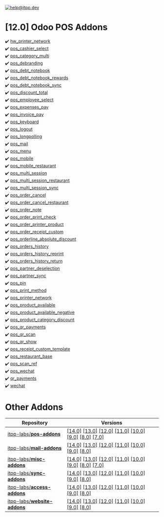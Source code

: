 [![help@itpp.dev](https://itpp.dev/images/infinity-readme.png)](mailto:help@itpp.dev)
# [12.0] Odoo POS Addons 

:heavy_check_mark: [hw_printer_network](https://apps.odoo.com/apps/modules/12.0/hw_printer_network/)
<br/>:heavy_check_mark: [pos_cashier_select](https://apps.odoo.com/apps/modules/12.0/pos_cashier_select/)
<br/>:heavy_check_mark: [pos_category_multi](https://apps.odoo.com/apps/modules/12.0/pos_category_multi/)
<br/>:heavy_check_mark: [pos_debranding](https://apps.odoo.com/apps/modules/12.0/pos_debranding/)
<br/>:heavy_check_mark: [pos_debt_notebook](https://apps.odoo.com/apps/modules/12.0/pos_debt_notebook/)
<br/>:heavy_check_mark: [pos_debt_notebook_rewards](https://apps.odoo.com/apps/modules/12.0/pos_debt_notebook_rewards/)
<br/>:heavy_check_mark: [pos_debt_notebook_sync](https://apps.odoo.com/apps/modules/12.0/pos_debt_notebook_sync/)
<br/>:heavy_check_mark: [pos_discount_total](https://apps.odoo.com/apps/modules/12.0/pos_discount_total/)
<br/>:heavy_check_mark: [pos_employee_select](https://apps.odoo.com/apps/modules/12.0/pos_employee_select/)
<br/>:heavy_check_mark: [pos_expenses_pay](https://apps.odoo.com/apps/modules/12.0/pos_expenses_pay/)
<br/>:heavy_check_mark: [pos_invoice_pay](https://apps.odoo.com/apps/modules/12.0/pos_invoice_pay/)
<br/>:heavy_check_mark: [pos_keyboard](https://apps.odoo.com/apps/modules/12.0/pos_keyboard/)
<br/>:heavy_check_mark: [pos_logout](https://apps.odoo.com/apps/modules/12.0/pos_logout/)
<br/>:heavy_check_mark: [pos_longpolling](https://apps.odoo.com/apps/modules/12.0/pos_longpolling/)
<br/>:heavy_check_mark: [pos_mail](https://apps.odoo.com/apps/modules/12.0/pos_mail/)
<br/>:heavy_check_mark: [pos_menu](https://apps.odoo.com/apps/modules/12.0/pos_menu/)
<br/>:heavy_check_mark: [pos_mobile](https://apps.odoo.com/apps/modules/12.0/pos_mobile/)
<br/>:heavy_check_mark: [pos_mobile_restaurant](https://apps.odoo.com/apps/modules/12.0/pos_mobile_restaurant/)
<br/>:heavy_check_mark: [pos_multi_session](https://apps.odoo.com/apps/modules/12.0/pos_multi_session/)
<br/>:heavy_check_mark: [pos_multi_session_restaurant](https://apps.odoo.com/apps/modules/12.0/pos_multi_session_restaurant/)
<br/>:heavy_check_mark: [pos_multi_session_sync](https://apps.odoo.com/apps/modules/12.0/pos_multi_session_sync/)
<br/>:heavy_check_mark: [pos_order_cancel](https://apps.odoo.com/apps/modules/12.0/pos_order_cancel/)
<br/>:heavy_check_mark: [pos_order_cancel_restaurant](https://apps.odoo.com/apps/modules/12.0/pos_order_cancel_restaurant/)
<br/>:heavy_check_mark: [pos_order_note](https://apps.odoo.com/apps/modules/12.0/pos_order_note/)
<br/>:heavy_check_mark: [pos_order_print_check](https://apps.odoo.com/apps/modules/12.0/pos_order_print_check/)
<br/>:heavy_check_mark: [pos_order_printer_product](https://apps.odoo.com/apps/modules/12.0/pos_order_printer_product/)
<br/>:heavy_check_mark: [pos_order_receipt_custom](https://apps.odoo.com/apps/modules/12.0/pos_order_receipt_custom/)
<br/>:heavy_check_mark: [pos_orderline_absolute_discount](https://apps.odoo.com/apps/modules/12.0/pos_orderline_absolute_discount/)
<br/>:heavy_check_mark: [pos_orders_history](https://apps.odoo.com/apps/modules/12.0/pos_orders_history/)
<br/>:heavy_check_mark: [pos_orders_history_reprint](https://apps.odoo.com/apps/modules/12.0/pos_orders_history_reprint/)
<br/>:heavy_check_mark: [pos_orders_history_return](https://apps.odoo.com/apps/modules/12.0/pos_orders_history_return/)
<br/>:heavy_check_mark: [pos_partner_deselection](https://apps.odoo.com/apps/modules/12.0/pos_partner_deselection/)
<br/>:heavy_check_mark: [pos_partner_sync](https://apps.odoo.com/apps/modules/12.0/pos_partner_sync/)
<br/>:heavy_check_mark: [pos_pin](https://apps.odoo.com/apps/modules/12.0/pos_pin/)
<br/>:heavy_check_mark: [pos_print_method](https://apps.odoo.com/apps/modules/12.0/pos_print_method/)
<br/>:heavy_check_mark: [pos_printer_network](https://apps.odoo.com/apps/modules/12.0/pos_printer_network/)
<br/>:heavy_check_mark: [pos_product_available](https://apps.odoo.com/apps/modules/12.0/pos_product_available/)
<br/>:heavy_check_mark: [pos_product_available_negative](https://apps.odoo.com/apps/modules/12.0/pos_product_available_negative/)
<br/>:heavy_check_mark: [pos_product_category_discount](https://apps.odoo.com/apps/modules/12.0/pos_product_category_discount/)
<br/>:heavy_check_mark: [pos_qr_payments](https://apps.odoo.com/apps/modules/12.0/pos_qr_payments/)
<br/>:heavy_check_mark: [pos_qr_scan](https://apps.odoo.com/apps/modules/12.0/pos_qr_scan/)
<br/>:heavy_check_mark: [pos_qr_show](https://apps.odoo.com/apps/modules/12.0/pos_qr_show/)
<br/>:heavy_check_mark: [pos_receipt_custom_template](https://apps.odoo.com/apps/modules/12.0/pos_receipt_custom_template/)
<br/>:heavy_check_mark: [pos_restaurant_base](https://apps.odoo.com/apps/modules/12.0/pos_restaurant_base/)
<br/>:heavy_check_mark: [pos_scan_ref](https://apps.odoo.com/apps/modules/12.0/pos_scan_ref/)
<br/>:heavy_check_mark: [pos_wechat](https://apps.odoo.com/apps/modules/12.0/pos_wechat/)
<br/>:heavy_check_mark: [qr_payments](https://apps.odoo.com/apps/modules/12.0/qr_payments/)
<br/>:heavy_check_mark: [wechat](https://apps.odoo.com/apps/modules/12.0/wechat/)

Other Addons
============

| Repository | Versions |
|------------|----------|
| [itpp-labs/**pos-addons**](https://github.com/itpp-labs/pos-addons) | [[14.0]](https://github.com/itpp-labs/pos-addons/tree/14.0#readme) [[13.0]](https://github.com/itpp-labs/pos-addons/tree/13.0#readme) [[12.0]](https://github.com/itpp-labs/pos-addons/tree/12.0#readme) [[11.0]](https://github.com/itpp-labs/pos-addons/tree/11.0#readme) [[10.0]](https://github.com/itpp-labs/pos-addons/tree/10.0#readme) [[9.0]](https://github.com/itpp-labs/pos-addons/tree/9.0#readme) [[8.0]](https://github.com/itpp-labs/pos-addons/tree/8.0#readme) [[7.0]](https://github.com/itpp-labs/pos-addons/tree/7.0#readme) |
| [itpp-labs/**mail-addons**](https://github.com/itpp-labs/mail-addons) | [[14.0]](https://github.com/itpp-labs/mail-addons/tree/14.0#readme) [[13.0]](https://github.com/itpp-labs/mail-addons/tree/13.0#readme) [[12.0]](https://github.com/itpp-labs/mail-addons/tree/12.0#readme) [[11.0]](https://github.com/itpp-labs/mail-addons/tree/11.0#readme) [[10.0]](https://github.com/itpp-labs/mail-addons/tree/10.0#readme) [[9.0]](https://github.com/itpp-labs/mail-addons/tree/9.0#readme) [[8.0]](https://github.com/itpp-labs/mail-addons/tree/8.0#readme) |
| [itpp-labs/**misc-addons**](https://github.com/itpp-labs/misc-addons) | [[14.0]](https://github.com/itpp-labs/misc-addons/tree/14.0#readme) [[13.0]](https://github.com/itpp-labs/misc-addons/tree/13.0#readme) [[12.0]](https://github.com/itpp-labs/misc-addons/tree/12.0#readme) [[11.0]](https://github.com/itpp-labs/misc-addons/tree/11.0#readme) [[10.0]](https://github.com/itpp-labs/misc-addons/tree/10.0#readme) [[9.0]](https://github.com/itpp-labs/misc-addons/tree/9.0#readme) [[8.0]](https://github.com/itpp-labs/misc-addons/tree/8.0#readme) [[7.0]](https://github.com/itpp-labs/misc-addons/tree/7.0#readme) |
| [itpp-labs/**sync-addons**](https://github.com/itpp-labs/sync-addons) | [[14.0]](https://github.com/itpp-labs/sync-addons/tree/14.0#readme) [[13.0]](https://github.com/itpp-labs/sync-addons/tree/13.0#readme) [[12.0]](https://github.com/itpp-labs/sync-addons/tree/12.0#readme) [[11.0]](https://github.com/itpp-labs/sync-addons/tree/11.0#readme) [[10.0]](https://github.com/itpp-labs/sync-addons/tree/10.0#readme) [[9.0]](https://github.com/itpp-labs/sync-addons/tree/9.0#readme) [[8.0]](https://github.com/itpp-labs/sync-addons/tree/8.0#readme) |
| [itpp-labs/**access-addons**](https://github.com/itpp-labs/access-addons) | [[14.0]](https://github.com/itpp-labs/access-addons/tree/14.0#readme) [[13.0]](https://github.com/itpp-labs/access-addons/tree/13.0#readme) [[12.0]](https://github.com/itpp-labs/access-addons/tree/12.0#readme) [[11.0]](https://github.com/itpp-labs/access-addons/tree/11.0#readme) [[10.0]](https://github.com/itpp-labs/access-addons/tree/10.0#readme) [[9.0]](https://github.com/itpp-labs/access-addons/tree/9.0#readme) [[8.0]](https://github.com/itpp-labs/access-addons/tree/8.0#readme) |
| [itpp-labs/**website-addons**](https://github.com/itpp-labs/website-addons) | [[14.0]](https://github.com/itpp-labs/website-addons/tree/14.0#readme) [[13.0]](https://github.com/itpp-labs/website-addons/tree/13.0#readme) [[12.0]](https://github.com/itpp-labs/website-addons/tree/12.0#readme) [[11.0]](https://github.com/itpp-labs/website-addons/tree/11.0#readme) [[10.0]](https://github.com/itpp-labs/website-addons/tree/10.0#readme) [[9.0]](https://github.com/itpp-labs/website-addons/tree/9.0#readme) [[8.0]](https://github.com/itpp-labs/website-addons/tree/8.0#readme) |
